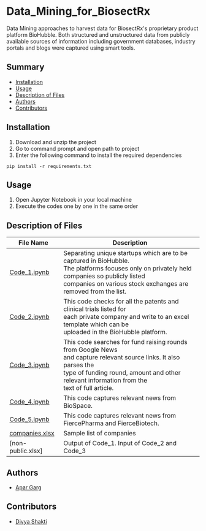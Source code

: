 # Data_Mining_for_BiosectRx
Data Mining approaches to harvest data for BiosectRx's proprietary product platform BioHubble. Both structured and unstructured data from publicly available sources of information including government databases, industry portals and blogs were captured using smart tools.

## Summary

  - [Installation](#installation)
  - [Usage](#usage)
  - [Description of Files](#description-of-files)
  - [Authors](#authors)
  - [Contributors](#contributors)
  
## Installation
1. Download and unzip the project
2. Go to command prompt and open path to project
3. Enter the following command to install the required dependencies
```
pip install -r requirements.txt
```
## Usage
1. Open Jupyter Notebook in your local machine
2. Execute the codes one by one in the same order

## Description of Files

File Name                                                                                            |  Description
-----------------                                                                                    |--------------------------------------------------------------------------
[Code_1.ipynb](https://github.com/AparGarg99/Data_Mining_for_BiosectRx/blob/master/Code_1.ipynb)     |  Separating unique startups which are to be captured in BioHubble.<br /> The platforms focuses only on privately held companies so publicly listed<br />companies on various stock exchanges are removed from the list.
[Code_2.ipynb](https://github.com/AparGarg99/Data_Mining_for_BiosectRx/blob/master/Code_2.ipynb)     |  This code checks for all the patents and clinical trials listed for<br />each private company and write to an excel template which can be<br />uploaded in the BioHubble platform.
[Code_3.ipynb](https://github.com/AparGarg99/Data_Mining_for_BiosectRx/blob/master/Code_3.ipynb)     |  This code searches for fund raising rounds from Google News<br /> and capture relevant source links. It also parses the <br />type of funding round, amount and other relevant information from the<br />text of full article. 
[Code_4.ipynb](https://github.com/AparGarg99/Data_Mining_for_BiosectRx/blob/master/Code_4.ipynb)     |  This code captures relevant news from BioSpace.
[Code_5.ipynb](https://github.com/AparGarg99/Data_Mining_for_BiosectRx/blob/master/Code_5.ipynb)     |  This code captures relevant news from FiercePharma and FierceBiotech.
[companies.xlsx](https://github.com/AparGarg99/Data_Mining_for_BiosectRx/blob/master/companies.xlsx) |  Sample list of companies
[non-public.xlsx] | Output of Code_1. Input of Code_2 and Code_3

## Authors
* [Apar Garg](https://www.linkedin.com/in/apar-garg-056531149/)
## Contributors
* [Divya Shakti](https://www.linkedin.com/in/divyashakti/)
